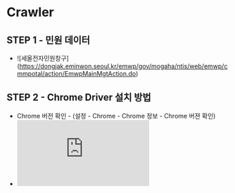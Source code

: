 # Crawler

## STEP 1 - 민원 데이터 
  * ![세올전자민원창구] (https://dongjak.eminwon.seoul.kr/emwp/gov/mogaha/ntis/web/emwp/cmmpotal/action/EmwpMainMgtAction.do)
 
 ## STEP 2 - Chrome Driver 설치 방법 
 * Chrome 버전 확인 - (설정 - Chrome - Chrome 정보 - Chrome 버젼 확인)
 *  ![자세한 소스파일(.py)](  https://github.com/SEC-WBdle/Oil_Station_Info-Opinet/blob/main/CODE/Step%202%20-%20Install%20Chrome%20Driver(%20%ED%81%AC%EB%A1%AC%20%EB%93%9C%EB%9D%BC%EC%9D%B4%EB%B2%84%20%EC%84%A4%EC%B9%98).py)
